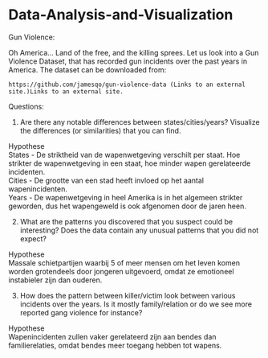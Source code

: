 # Data-Analysis-and-Visualization

Gun Violence:

Oh America... Land of the free, and the killing sprees. Let us look into a Gun Violence Dataset, that has recorded gun incidents over the past years in America. The dataset can be downloaded from:

    https://github.com/jamesqo/gun-violence-data (Links to an external site.)Links to an external site.

Questions:

1. Are there any notable differences between states/cities/years? Visualize the differences (or similarities) that you can find.

Hypothese  
States - De striktheid van de wapenwetgeving verschilt per staat. Hoe strikter de wapenwetgeving in een staat, hoe minder wapen gerelateerde incidenten.    
Cities - De grootte van een stad heeft invloed op het aantal wapenincidenten.     
Years - De wapenwetgeving in heel Amerika is in het algemeen strikter geworden, dus het wapengeweld is ook afgenomen door de jaren heen.    

2. What are the patterns you discovered that you suspect could be interesting? Does the data contain any unusual patterns that you did not expect?  

Hypothese  
Massale schietpartijen waarbij 5 of meer mensen om het leven komen worden grotendeels door jongeren uitgevoerd, omdat ze emotioneel instabieler zijn dan ouderen.

3. How does the pattern between killer/victim look between various incidents over the years. Is it mostly family/relation or do we see more reported gang violence for instance? 

Hypothese  
Wapenincidenten zullen vaker gerelateerd zijn aan bendes dan familierelaties, omdat bendes meer toegang hebben tot wapens.
